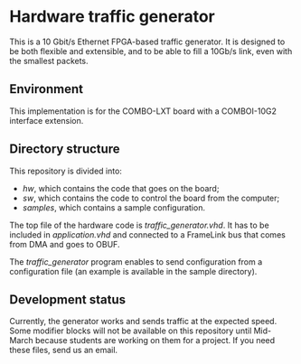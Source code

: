 Hardware traffic generator
==========================

This is a 10 Gbit/s Ethernet FPGA-based traffic generator. It is designed to be both flexible and extensible, and to be able to fill a 10Gb/s link, even with the smallest packets.

Environment
-----------

This implementation is for the COMBO-LXT board with a COMBOI-10G2 interface extension.

Directory structure
-------------------

This repository is divided into:
* _hw_, which contains the code that goes on the board;
* _sw_, which contains the code to control the board from the computer;
* _samples_, which contains a sample configuration.

The top file of the hardware code is _traffic\_generator.vhd_. It has to be included in _application.vhd_ and connected to a FrameLink bus that comes from DMA and goes to OBUF.

The _traffic\_generator_ program enables to send configuration from a configuration file (an example is available in the sample directory).

Development status
------------------

Currently, the generator works and sends traffic at the expected speed. Some modifier blocks will not be available on this repository until Mid-March because students are working on them for a project. If you need these files, send us an email.
